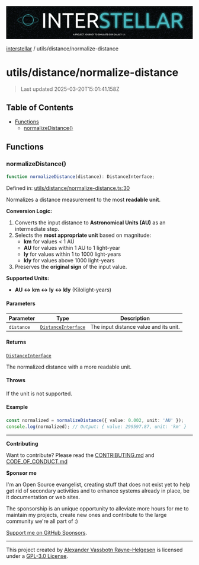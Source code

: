 <div><img alt="SPECCER logo" src="https://raw.githubusercontent.com/phun-ky/interstellar/main/public/interstellar-header.png" style="max-height:120px;"/></div>

[interstellar](../../README.md) / utils/distance/normalize-distance

# utils/distance/normalize-distance

> Last updated 2025-03-20T15:01:41.158Z

## Table of Contents

- [Functions](#functions)
  - [normalizeDistance()](#normalizedistance)

## Functions

### normalizeDistance()

```ts
function normalizeDistance(distance): DistanceInterface;
```

Defined in:
[utils/distance/normalize-distance.ts:30](https://github.com/phun-ky/interstellar/blob/main/src/utils/distance/normalize-distance.ts#L30)

Normalizes a distance measurement to the most **readable unit**.

**Conversion Logic:**

1. Converts the input distance to **Astronomical Units (AU)** as an intermediate
   step.
2. Selects the **most appropriate unit** based on magnitude:
   - **km** for values < 1 AU
   - **AU** for values within 1 AU to 1 light-year
   - **ly** for values within 1 to 1000 light-years
   - **kly** for values above 1000 light-years
3. Preserves the **original sign** of the input value.

**Supported Units:**

- **AU ↔ km ↔ ly ↔ kly** (Kilolight-years)

#### Parameters

| Parameter  | Type                                                             | Description                            |
| ---------- | ---------------------------------------------------------------- | -------------------------------------- |
| `distance` | [`DistanceInterface`](../../types/distance.md#distanceinterface) | The input distance value and its unit. |

#### Returns

[`DistanceInterface`](../../types/distance.md#distanceinterface)

The normalized distance with a more readable unit.

#### Throws

If the unit is not supported.

#### Example

```ts
const normalized = normalizeDistance({ value: 0.002, unit: 'AU' });
console.log(normalized); // Output: { value: 299597.87, unit: 'km' }
```

---

**Contributing**

Want to contribute? Please read the
[CONTRIBUTING.md](https://github.com/phun-ky/interstellar/blob/main/CONTRIBUTING.md)
and
[CODE_OF_CONDUCT.md](https://github.com/phun-ky/interstellar/blob/main/CODE_OF_CONDUCT.md)

**Sponsor me**

I'm an Open Source evangelist, creating stuff that does not exist yet to help
get rid of secondary activities and to enhance systems already in place, be it
documentation or web sites.

The sponsorship is an unique opportunity to alleviate more hours for me to
maintain my projects, create new ones and contribute to the large community
we're all part of :)

[Support me on GitHub Sponsors](https://github.com/sponsors/phun-ky).

---

This project created by [Alexander Vassbotn Røyne-Helgesen](http://phun-ky.net)
is licensed under a
[GPL-3.0 License](https://choosealicense.com/licenses/gpl-3.0/).

